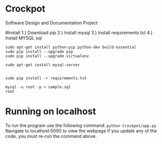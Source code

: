 # Crockpot
Software Design and Documentation Project




#Install
1.) Download pip
2.) Install mysql
3.) Install requirements.txt
4.) Install MYSQL sql
  ```
  sudo apt-get install python-pip python-dev build-essential
  sudo pip install --upgrade pip
  sudo pip install --upgrade virtualenv

  sudo apt-get install mysql-server


  sudo pip install -r requirements.txt

  mysql -u root -p < sample.sql
  root
  ```



# Running on localhost
To run the program use the following command: `python Crockpot/app.py`
Navigate to localhost:5000 to view the webpage
If you update any of the code, you must re-run the command above.
